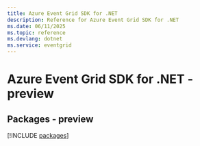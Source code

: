```yaml
---
title: Azure Event Grid SDK for .NET
description: Reference for Azure Event Grid SDK for .NET
ms.date: 06/11/2025
ms.topic: reference
ms.devlang: dotnet
ms.service: eventgrid
---
```

# Azure Event Grid SDK for .NET - preview
## Packages - preview
[!INCLUDE [packages](event-grid-index.md)]